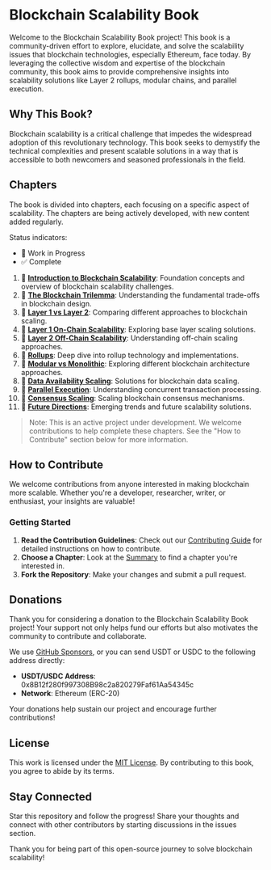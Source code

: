 # Blockchain Scalability Book

Welcome to the Blockchain Scalability Book project! This book is a community-driven effort to explore, elucidate, and solve the scalability issues that blockchain technologies, especially Ethereum, face today. By leveraging the collective wisdom and expertise of the blockchain community, this book aims to provide comprehensive insights into scalability solutions like Layer 2 rollups, modular chains, and parallel execution.

## Why This Book?
Blockchain scalability is a critical challenge that impedes the widespread adoption of this revolutionary technology. This book seeks to demystify the technical complexities and present scalable solutions in a way that is accessible to both newcomers and seasoned professionals in the field.

## Chapters
The book is divided into chapters, each focusing on a specific aspect of scalability. The chapters are being actively developed, with new content added regularly.

Status indicators: 
- 🚧 Work in Progress
- ✅ Complete

1. 🚧 **[Introduction to Blockchain Scalability](chapters/01_introduction.md)**: Foundation concepts and overview of blockchain scalability challenges.
2. 🚧 **[The Blockchain Trilemma](chapters/02_blockchain_triemma.md)**: Understanding the fundamental trade-offs in blockchain design.
3. 🚧 **[Layer 1 vs Layer 2](chapters/03_layer_1_vs_layer_2.md)**: Comparing different approaches to blockchain scaling.
4. 🚧 **[Layer 1 On-Chain Scalability](chapters/04_layer_1_on_chain_scalability.md)**: Exploring base layer scaling solutions.
5. 🚧 **[Layer 2 Off-Chain Scalability](chapters/05_layer_2_off_chain_scalability.md)**: Understanding off-chain scaling approaches.
6. 🚧 **[Rollups](chapters/06_rollups.md)**: Deep dive into rollup technology and implementations.
7. 🚧 **[Modular vs Monolithic](chapters/07_modular_vs_monolithic.md)**: Exploring different blockchain architecture approaches.
8. 🚧 **[Data Availability Scaling](chapters/08_data_availability_scaling.md)**: Solutions for blockchain data scaling.
9. 🚧 **[Parallel Execution](chapters/09_parallel_execution.md)**: Understanding concurrent transaction processing.
10. 🚧 **[Consensus Scaling](chapters/10_consensus_scalling.md)**: Scaling blockchain consensus mechanisms.
11. 🚧 **[Future Directions](chapters/11_future_directions.md)**: Emerging trends and future scalability solutions.

> Note: This is an active project under development. We welcome contributions to help complete these chapters. See the "How to Contribute" section below for more information.


## How to Contribute
We welcome contributions from anyone interested in making blockchain more scalable. Whether you're a developer, researcher, writer, or enthusiast, your insights are valuable!

### Getting Started
1. **Read the Contribution Guidelines**: Check out our [Contributing Guide](CONTRIBUTING.md) for detailed instructions on how to contribute.
2. **Choose a Chapter**: Look at the [Summary](SUMMARY.md) to find a chapter you're interested in.
3. **Fork the Repository**: Make your changes and submit a pull request.

## Donations

Thank you for considering a donation to the Blockchain Scalability Book project! Your support not only helps fund our efforts but also motivates the community to contribute and collaborate.

We use [GitHub Sponsors](https://github.com/sponsors/neilydhan), or you can send USDT or USDC to the following address directly:

- **USDT/USDC Address**: 0x8B12f280f997308B98c2a820279Faf61Aa54345c
- **Network**: Ethereum (ERC-20)

Your donations help sustain our project and encourage further contributions!

## License
This work is licensed under the [MIT License](LICENSE). By contributing to this book, you agree to abide by its terms.

## Stay Connected
Star this repository and follow the progress! Share your thoughts and connect with other contributors by starting discussions in the issues section.

Thank you for being part of this open-source journey to solve blockchain scalability!